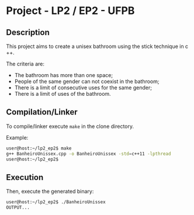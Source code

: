 # Project - LP2 / EP2 - UFPB

## Description

This project aims to create a unisex bathroom using the stick technique in c ++.

The criteria are:

- The bathroom has more than one space;
- People of the same gender can not coexist in the bathroom;
- There is a limit of consecutive uses for the same gender;
- There is a limit of uses of the bathroom.

## Compilation/Linker

To compile/linker execute `make` in the clone directory.

Example:

```bash
user@host:~/lp2_ep2$ make
g++ BanheiroUnissex.cpp -o BanheiroUnissex -std=c++11 -lpthread
user@host:~/lp2_ep2$
```

## Execution

Then, execute the generated binary:

```bash
user@host:~/lp2_ep2$ ./BanheiroUnissex
OUTPUT...
```


